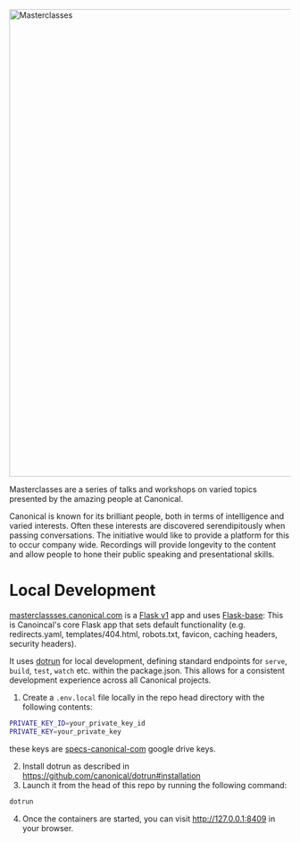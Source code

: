 
<img width="836" alt="Masterclasses" src="https://github.com/canonical/masterclasses.canonical.com/assets/54525904/852d5f09-1508-4069-a2e5-2338ac863fac">


Masterclasses are a series of talks and workshops on varied topics presented by the amazing people at Canonical.

Canonical is known for its brilliant people, both in terms of intelligence and varied interests. Often these interests are discovered serendipitously when passing conversations. The initiative would like to provide a platform for this to occur company wide. Recordings will provide longevity to the content and allow people to hone their public speaking and presentational skills.

# Local Development

[masterclassses.canonical.com](masterclasses.canonical.com) is a [Flask v1](https://flask.palletsprojects.com/_/downloads/en/1.1.x/pdf/) app and uses [Flask-base](https://github.com/canonical/canonicalwebteam.flask-base): This is Canoincal's core Flask app that sets default functionality (e.g. redirects.yaml, templates/404.html, robots.txt, favicon, caching headers, security headers).

It uses [dotrun](https://github.com/canonical/dotrun) for local development, defining standard endpoints for `serve`, `build`, `test`, `watch` etc. within the package.json. This allows for a consistent development experience across all Canonical projects.

1. Create a `.env.local` file locally in the repo head directory with the following contents:

```bash
PRIVATE_KEY_ID=your_private_key_id
PRIVATE_KEY=your_private_key
```

these keys are [specs-canonical-com](https://github.com/canonical/masterclasses.canonical.com/blob/main/konf/site.yaml#L12) google drive keys.

2. Install dotrun as described in https://github.com/canonical/dotrun#installation
3. Launch it from the head of this repo by running the following command:

```bash
dotrun
```

4. Once the containers are started, you can visit <http://127.0.0.1:8409> in your browser.
